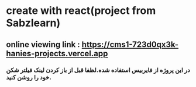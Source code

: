 # create with react(project from Sabzlearn)
## online viewing link : https://cms1-723d0qx3k-hanies-projects.vercel.app
### در این پروژه از فایربیس استفاده شده.لظفا قبل از باز کردن لینک فیلتر شکن خود را روشن کنید.
